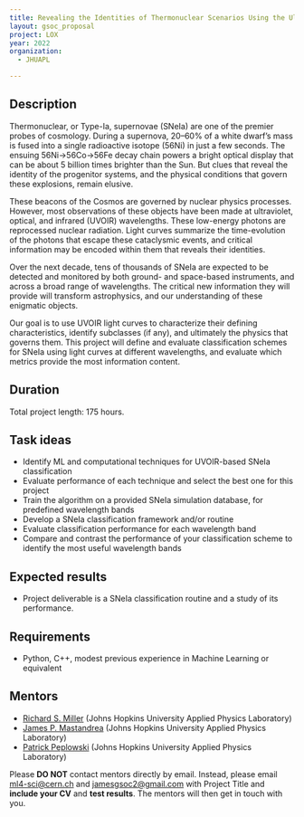 ```yaml
---
title: Revealing the Identities of Thermonuclear Scenarios Using the Ultraviolet, Optical, and Infrared (UVOIR) Light Curves of Type-Ia Supernovae
layout: gsoc_proposal
project: LOX
year: 2022
organization:
  - JHUAPL

---
```


## Description

Thermonuclear, or Type-Ia, supernovae (SNeIa) are one of the premier probes of cosmology. During a supernova, 20–60% of a white dwarf’s mass is fused into a single radioactive isotope (56Ni) in just a few seconds. The ensuing 56Ni→56Co→56Fe decay chain powers a bright optical display that can be about 5 billion times brighter than the Sun. But clues that reveal the identity of the progenitor systems, and the physical conditions that govern these explosions, remain elusive.

These beacons of the Cosmos are governed by nuclear physics processes. However, most observations of these objects have been made at ultraviolet, optical, and infrared (UVOIR) wavelengths. These low-energy photons are reprocessed nuclear radiation. Light curves summarize the time-evolution of the photons that escape these cataclysmic events, and critical information may be encoded within them that reveals their identities.

Over the next decade, tens of thousands of SNeIa are expected to be detected and monitored by both ground- and space-based instruments, and across a broad range of wavelengths. The critical new information they will provide will transform astrophysics, and our understanding of these enigmatic objects.

Our goal is to use UVOIR light curves to characterize their defining characteristics, identify subclasses (if any), and ultimately the physics that governs them. This project will define and evaluate classification schemes for SNeIa using light curves at different wavelengths, and evaluate which metrics provide the most information content.


## Duration

Total project length: 175 hours.


## Task ideas
 * Identify ML and computational techniques for UVOIR-based SNeIa classification
 * Evaluate performance of each technique and select the best one for this project
 * Train the algorithm on a provided SNeIa simulation database, for predefined wavelength bands
 * Develop a SNeIa classification framework and/or routine
 * Evaluate classification performance for each wavelength band
 * Compare and contrast the performance of your classification scheme to identify the most useful wavelength bands 


## Expected results
 * Project deliverable is a SNeIa classification routine and a study of its performance. 

<!-- ## Test

Please use this [link](https://github.com/ML4SCI/ML4SCI_GSoC/tree/main/LOX) to access the test and relative data set for this project. -->

## Requirements
 * Python, C++, modest previous experience in Machine Learning or equivalent 

## Mentors
  * [Richard S. Miller](mailto:ml4-sci@cern.ch) (Johns Hopkins University Applied Physics Laboratory)
  * [James P. Mastandrea](mailto:ml4-sci@cern.ch) (Johns Hopkins University Applied Physics Laboratory)
  * [Patrick Peplowski](mailto:ml4-sci@cern.ch) (Johns Hopkins University Applied Physics Laboratory)

Please **DO NOT** contact mentors directly by email. Instead, please email [ml4-sci@cern.ch](mailto:ml4-sci@cern.ch) and [jamesgsoc2@gmail.com](jamesgsoc2@gmail.com) with Project Title and **include your CV** and **test results**. The mentors will then get in touch with you.

  